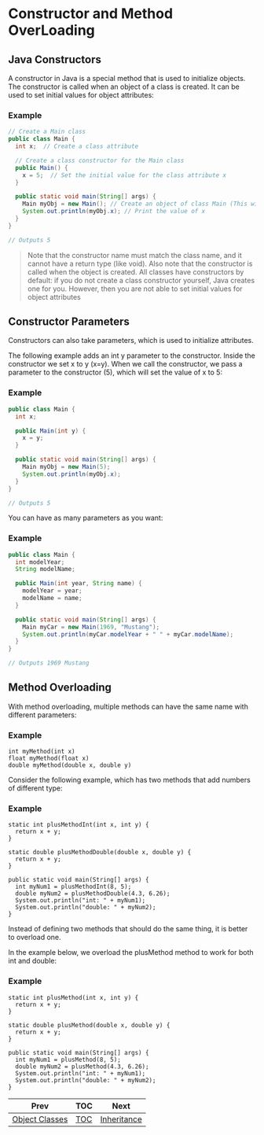 # Constructor and Method OverLoading

## Java Constructors

A constructor in Java is a special method that is used to initialize objects. The constructor is called when an object of a class is created. It can be used to set initial values for object attributes:

### Example

```java
// Create a Main class
public class Main {
  int x;  // Create a class attribute

  // Create a class constructor for the Main class
  public Main() {
    x = 5;  // Set the initial value for the class attribute x
  }

  public static void main(String[] args) {
    Main myObj = new Main(); // Create an object of class Main (This will call the constructor)
    System.out.println(myObj.x); // Print the value of x
  }
}

// Outputs 5

```

>Note that the constructor name must match the class name, and it cannot have a return type (like void). 
>Also note that the constructor is called when the object is created. 
> All classes have constructors by default: if you do not create a class constructor yourself, Java creates one for you. However, then you are not able to set initial values for object attributes

## Constructor Parameters

Constructors can also take parameters, which is used to initialize attributes.

The following example adds an int y parameter to the constructor. Inside the constructor we set x to y (x=y). When we call the constructor, we pass a parameter to the constructor (5), which will set the value of x to 5:

### Example

```java
public class Main {
  int x;

  public Main(int y) {
    x = y;
  }

  public static void main(String[] args) {
    Main myObj = new Main(5);
    System.out.println(myObj.x);
  }
}

// Outputs 5
```

You can have as many parameters as you want:


### Example

```java
public class Main {
  int modelYear;
  String modelName;

  public Main(int year, String name) {
    modelYear = year;
    modelName = name;
  }

  public static void main(String[] args) {
    Main myCar = new Main(1969, "Mustang");
    System.out.println(myCar.modelYear + " " + myCar.modelName);
  }
}

// Outputs 1969 Mustang
```

## Method Overloading

With method overloading, multiple methods can have the same name with different parameters:


### Example

```
int myMethod(int x)
float myMethod(float x)
double myMethod(double x, double y)
```

Consider the following example, which has two methods that add numbers of different type:


### Example

```
static int plusMethodInt(int x, int y) {
  return x + y;
}

static double plusMethodDouble(double x, double y) {
  return x + y;
}

public static void main(String[] args) {
  int myNum1 = plusMethodInt(8, 5);
  double myNum2 = plusMethodDouble(4.3, 6.26);
  System.out.println("int: " + myNum1);
  System.out.println("double: " + myNum2);
}
```

Instead of defining two methods that should do the same thing, it is better to overload one.

In the example below, we overload the plusMethod method to work for both int and double:

### Example

```
static int plusMethod(int x, int y) {
  return x + y;
}

static double plusMethod(double x, double y) {
  return x + y;
}

public static void main(String[] args) {
  int myNum1 = plusMethod(8, 5);
  double myNum2 = plusMethod(4.3, 6.26);
  System.out.println("int: " + myNum1);
  System.out.println("double: " + myNum2);
}
```
| Prev                  | TOC                 | Next            |
|-----------------------|---------------------|-----------------|
| [Object Classes](objectClasses.md) | [TOC](../ReadMe.md) | [Inheritance](inheritance.md) |
